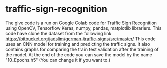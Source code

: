 # traffic-sign-recognition
The give code is a run on Google Colab code for Traffic Sign Recognition using OpenCV, Tensorflow Keras, numpy, pandas, matplotlib librariers.
This code have clone the dataset from the following link https://bitbucket.org/jadslim/german-traffic-signs/src/master/
This code uses an CNN model for training and predicting the traffic signs.
It also contains graphs for comparing the train test validation after the training of the model.
At the end of the code you can save the model by the name "10_Epochs.h5" (You can change it if you want to.)
